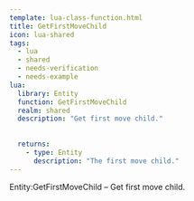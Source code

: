 ```yaml
---
template: lua-class-function.html
title: GetFirstMoveChild
icon: lua-shared
tags:
  - lua
  - shared
  - needs-verification
  - needs-example
lua:
  library: Entity
  function: GetFirstMoveChild
  realm: shared
  description: "Get first move child."
  
  
  returns:
    - type: Entity
      description: "The first move child."
---
```


<div class="lua__search__keywords">
Entity:GetFirstMoveChild &#x2013; Get first move child.
</div>
